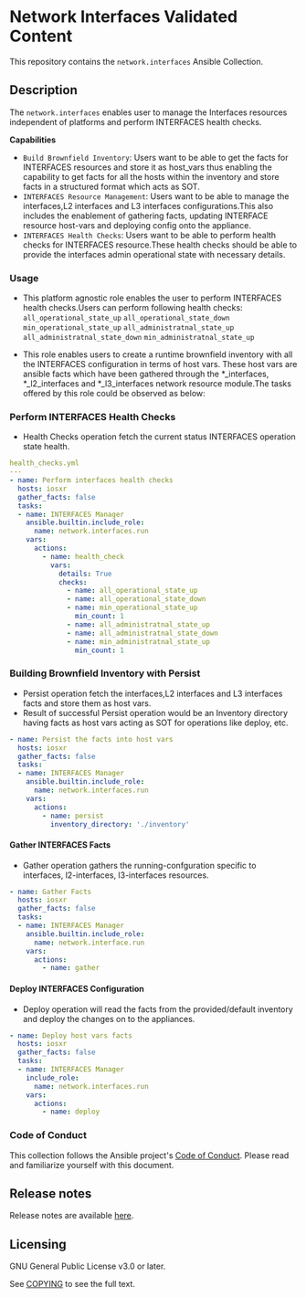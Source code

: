 # Network Interfaces Validated Content

This repository contains the `network.interfaces` Ansible Collection.

## Description

The `network.interfaces` enables user to manage the Interfaces resources independent of platforms and perform INTERFACES health checks.

**Capabilities**
- `Build Brownfield Inventory`: Users want to be able to get the facts for INTERFACES resources and store it as host_vars thus enabling the capability to get facts for all the hosts within the inventory and store facts in a structured format which acts as SOT.
- `INTERFACES Resource Management`: Users want to be able to manage the interfaces,L2 interfaces and L3 interfaces configurations.This also includes the enablement of gathering facts, updating INTERFACE resource host-vars and deploying config onto the appliance.
- `INTERFACES Health Checks`: Users want to be able to perform health checks for INTERFACES resource.These health checks should be able to provide the interfaces admin operational state with necessary details.

### Usage
- This platform agnostic role enables the user to perform INTERFACES health checks.Users can perform following health checks:
       `all_operational_state_up`
       `all_operational_state_down` 
       `min_operational_state_up`
       `all_administratnal_state_up`
       `all_administratnal_state_down` 
       `min_administratnal_state_up`
      
  
- This role enables users to create a runtime brownfield inventory with all the INTERFACES configuration in terms of host vars. These host vars are ansible facts which have been gathered through the *_interfaces, *_l2_interfaces and *_l3_interfaces network resource module.The tasks offered by this role could be observed as below:

### Perform INTERFACES Health Checks
- Health Checks operation fetch the current status INTERFACES operation state health.

```yaml
health_checks.yml
---
- name: Perform interfaces health checks
  hosts: iosxr
  gather_facts: false
  tasks:
  - name: INTERFACES Manager
    ansible.builtin.include_role:
      name: network.interfaces.run
    vars:
      actions:
        - name: health_check
          vars:
            details: True
            checks:
              - name: all_operational_state_up
              - name: all_operational_state_down 
              - name: min_operational_state_up
                min_count: 1
              - name: all_administratnal_state_up
              - name: all_administratnal_state_down 
              - name: min_administratnal_state_up
                min_count: 1
```


### Building Brownfield Inventory with Persist
- Persist operation fetch the interfaces,L2 interfaces and L3 interfaces facts and store them as host vars.
- Result of successful Persist operation would be an Inventory directory having facts as host vars acting as SOT
  for operations like deploy, etc.

```yaml
- name: Persist the facts into host vars
  hosts: iosxr
  gather_facts: false
  tasks:
  - name: INTERFACES Manager
    ansible.builtin.include_role:
      name: network.interfaces.run
    vars:
      actions:
        - name: persist
          inventory_directory: './inventory'
```

#### Gather INTERFACES Facts
- Gather operation gathers the running-confguration specific to interfaces, l2-interfaces, l3-interfaces resources.

```yaml
- name: Gather Facts
  hosts: iosxr
  gather_facts: false
  tasks:
  - name: INTERFACES Manager
    ansible.builtin.include_role:
      name: network.interface.run
    vars:
      actions:
        - name: gather
```

#### Deploy INTERFACES Configuration
- Deploy operation will read the facts from the provided/default inventory and deploy the changes on to the appliances.

```yaml
- name: Deploy host vars facts
  hosts: iosxr
  gather_facts: false
  tasks:
  - name: INTERFACES Manager
    include_role:
      name: network.interfaces.run
    vars:
      actions:
        - name: deploy
```
### Code of Conduct
This collection follows the Ansible project's
[Code of Conduct](https://docs.ansible.com/ansible/devel/community/code_of_conduct.html).
Please read and familiarize yourself with this document.


## Release notes

Release notes are available [here](https://github.com/redhat-cop/network.interfaces/blob/main/CHANGELOG.rst).

## Licensing

GNU General Public License v3.0 or later.

See [COPYING](https://www.gnu.org/licenses/gpl-3.0.txt) to see the full text.
